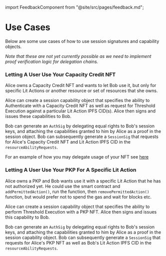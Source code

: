import FeedbackComponent from "@site/src/pages/feedback.md";

# Use Cases

Below are some use cases of how to use session signatures and capability objects.

_Note that these are not yet currently possible as we need to implement proof verification logic for delegation chains._

### Letting A User Use Your Capacity Credit NFT

Alice owns a Capacity Credit NFT and wants to let Bob use it, but only for specific Lit Actions or another resource or set of resources that she owns.

Alice can create a session capability object that specifies the ability to Authenticate with a Capacity Credit NFT as well as request for Threshold Execution against a particular Lit Action IPFS CID(s). Alice then signs and issues these capabilities to Bob.

Bob can generate an `AuthSig` by delegating equal rights to Bob's session keys, and attaching the capabilities granted to him by Alice as a proof in the session object. Bob can subsequently generate a `SessionSig` that requests for Alice's Capacity Credit NFT and Lit Action IPFS CID in the `resourceAbilityRequests`.

For an example of how you may delegate usage of your NFT see [here](../../authentication/session-sigs/capacity-credits.md)

### Letting A User Use Your PKP For A Specific Lit Action

Alice owns a PKP and Bob wants use it with a specific Lit Action that he has not authorized yet. He could use the smart contract and `addPermittedAction()`, run the function, then `removePermittedAction()` function, but would prefer not to spend the gas and wait for blocks etc.

Alice can create a session capability object that specifies the ability to perform Threshold Execution with a PKP NFT. Alice then signs and issues this capability to Bob.

Bob can generate an `AuthSig` by delegating equal rights to Bob's session keys, and attaching the capabilities granted to him by Alice as a proof in the session capability object. Bob can subsequently generate a `SessionSig` that requests for Alice's PKP NFT as well as Bob's Lit Action IPFS CID in the `resourceAbilityRequests`.
<FeedbackComponent/>
